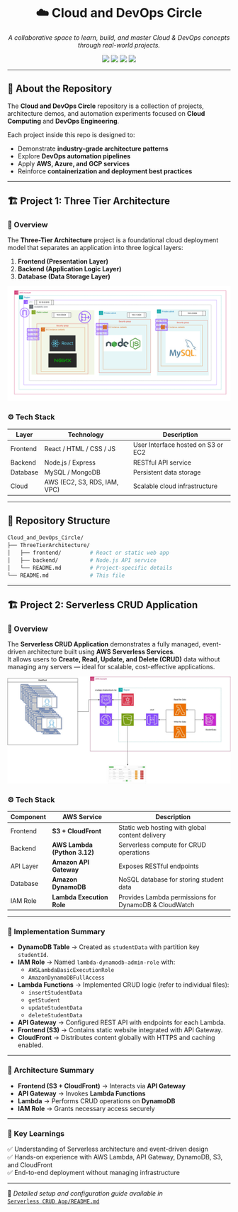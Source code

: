 <h1 align="center">☁️ Cloud and DevOps Circle</h1>
<p align="center">
  <i>A collaborative space to learn, build, and master Cloud & DevOps concepts through real-world projects.</i>
</p>

<p align="center">
  <img src="https://img.shields.io/badge/Cloud-AWS-orange?logo=amazon-aws" />
  <img src="https://img.shields.io/badge/Language-Node.js%20%7C%20Express.js-green?logo=node.js" />
  <img src="https://img.shields.io/badge/Language-Python%20(3.12)-blue?logo=python" />
  <img src="https://img.shields.io/badge/Status-Active-brightgreen" />
</p>

---

## 📘 About the Repository

The **Cloud and DevOps Circle** repository is a collection of projects, architecture demos, and automation experiments focused on **Cloud Computing** and **DevOps Engineering**.

Each project inside this repo is designed to:
- Demonstrate **industry-grade architecture patterns**
- Explore **DevOps automation pipelines**
- Apply **AWS, Azure, and GCP services**
- Reinforce **containerization and deployment best practices**

---

## 🏗️ Project 1: Three Tier Architecture

### 🧩 Overview
The **Three-Tier Architecture** project is a foundational cloud deployment model that separates an application into three logical layers:
1. **Frontend (Presentation Layer)**
2. **Backend (Application Logic Layer)**
3. **Database (Data Storage Layer)**

<p align="center">
  <img src="./ThreeTierArchitecture/Architecture.png" width="600" alt="Three Tier Architecture Diagram"/>
</p>

### ⚙️ Tech Stack

| Layer | Technology | Description |
|--------|-------------|-------------|
| Frontend | React / HTML / CSS / JS | User Interface hosted on S3 or EC2 |
| Backend | Node.js / Express | RESTful API service |
| Database | MySQL / MongoDB | Persistent data storage |
| Cloud | AWS (EC2, S3, RDS, IAM, VPC) | Scalable cloud infrastructure |


---

## 🧰 Repository Structure

```bash
Cloud_and_DevOps_Circle/
├── ThreeTierArchitecture/
│   ├── frontend/         # React or static web app
│   ├── backend/          # Node.js API service
│   └── README.md         # Project-specific details
└── README.md             # This file
```
---

## 🏗️ Project 2: Serverless CRUD Application

### 🧩 Overview
The **Serverless CRUD Application** demonstrates a fully managed, event-driven architecture built using **AWS Serverless Services**.  
It allows users to **Create, Read, Update, and Delete (CRUD)** data without managing any servers — ideal for scalable, cost-effective applications.

<p align="center">
  <img src="./Serverless CRUD App/ServerLess CRUD App.jpg" width="600" alt="Serverless CRUD Architecture Diagram"/>
</p>

### ⚙️ Tech Stack

| Component | AWS Service | Description |
|------------|-------------|-------------|
| Frontend | **S3 + CloudFront** | Static web hosting with global content delivery |
| Backend | **AWS Lambda (Python 3.12)** | Serverless compute for CRUD operations |
| API Layer | **Amazon API Gateway** | Exposes RESTful endpoints |
| Database | **Amazon DynamoDB** | NoSQL database for storing student data |
| IAM Role | **Lambda Execution Role** | Provides Lambda permissions for DynamoDB & CloudWatch |

---

### 🧰 Implementation Summary

- **DynamoDB Table** → Created as `studentData` with partition key `studentId`.  
- **IAM Role** → Named `lambda-dynamodb-admin-role` with:
  - `AWSLambdaBasicExecutionRole`
  - `AmazonDynamoDBFullAccess`
- **Lambda Functions** → Implemented CRUD logic (refer to individual files):
  - `insertStudentData`
  - `getStudent`
  - `updateStudentData`
  - `deleteStudentData`
- **API Gateway** → Configured REST API with endpoints for each Lambda.
- **Frontend (S3)** → Contains static website integrated with API Gateway.
- **CloudFront** → Distributes content globally with HTTPS and caching enabled.

---

### 🧩 Architecture Summary

- **Frontend (S3 + CloudFront)** → Interacts via **API Gateway**
- **API Gateway** → Invokes **Lambda Functions**
- **Lambda** → Performs CRUD operations on **DynamoDB**
- **IAM Role** → Grants necessary access securely

---

### 🧠 Key Learnings

✅ Understanding of Serverless architecture and event-driven design  
✅ Hands-on experience with AWS Lambda, API Gateway, DynamoDB, S3, and CloudFront  
✅ End-to-end deployment without managing infrastructure  

---

📍 *Detailed setup and configuration guide available in*  
[`Serverless CRUD App/README.md`](./Serverless%20CRUD%20App/README.md)

